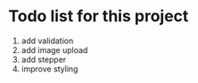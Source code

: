 # Todo list for this project

1. add validation
1. add image upload
1. add stepper
1. improve styling